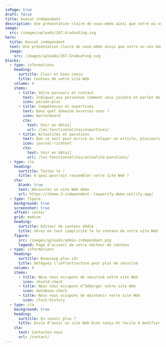 ```yaml
---
isPage: true
draft: false
title: Avocat indépendant
description: Une présentation claire de vous-même ainsi que votre ou vos domaines d’expertises.
image:
  src: /images/uploads/267.Graduating.svg
hero:
  title: Avocat indépendant
  text: Une présentation claire de vous-même ainsi que votre ou vos domaines d’expertises.
  image:
    src: /images/uploads/267.Graduating.svg
blocks:
  - type: informations
    heading:
      surtitle: Clair et bien conçu
      title: Contenu de votre site Web
    column: 4
    items:
      - title: Votre parcours et contact
        text: Indiquez aux personnes comment vous joindre et parlez de votre expérience.
        icon: person-plus
      - title: Compétences et expertises
        text: Dans quel domaine excercez-vous ?
        icon: mortarboard
        cta:
          text: Voir en détail
          url: /les-fonctionnalites/expertises/
      - title: Actualités et parutions
        text: Que ce soit pour écrire ou relayer un article, plusieurs moyens sont possibles pour alimenter le contenu de votre site.
        icon: journal-richtext
        cta:
          text: Voir en détail
          url: /les-fonctionnalites/actualite-parutions/
  - type: cta
    heading:
      surtitle: Testez le !
      title: A quoi pourrait ressembler votre site Web ?
    cta:
      blank: true
      text: Découvrez un site Web démo
      url: https://theme-3-independent--lawyerify-demo.netlify.app/
  - type: figure
    background: true
    screenshot: true
    offset: center
    grid: medium
    heading:
      surtitle: Editeur de contenu dédié
      title: Gérez en tout simplicité le le contenu de votre site Web
    figure:
      src: /images/uploads/admin-independant.png
      legend: Page d’accueil de votre éditeur de contenu
  - type: informations
    heading:
      surtitle: Beaucoup plus sûr
      title: Déléguez l’infrastructure pour plus de sécurité
    column: 4
    items:
      - title: Nous nous occupons de sécurisé votre site Web
        icon: shield-check
      - title: Nous nous occupons d’héberger votre site Web
        icon: database-check
      - title: Nous nous occupons de maintenir votre site Web
        icon: clock-history
  - type: cta
    background: true
    heading:
      surtitle: En savoir plus ?
      title: Envie d’avoir un site Web bien conçu et facile à modifier ?
    cta:
      text: Contactez-nous
      url: /contact/
---
```

